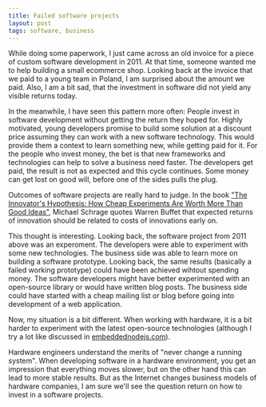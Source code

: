 ```yaml
---
title: Failed software projects
layout: post
tags: software, business
---
```

While doing some paperwork, I just came across an old invoice for a piece of custom software development in 2011. At that time, someone wanted me to help building a small ecommerce shop. Looking back at the invoice that we paid to a young team in Poland, I am surprised about the amount we paid. Also, I am a bit sad, that the investment in software did not yield any visible returns today.

In the meanwhile, I have seen this pattern more often: People invest in software development without getting the return they hoped for. Highly motivated, young developers promise to build some solution at a discount price assuming they can work with a new software technology. This would provide them a context to learn something new, while getting paid for it.  For the people who invest money,  the bet is that new frameworks and technologies can help to solve a business need faster. The developers get paid, the result is not as expected and this cycle continues. Some money can get lost on good will, before one of the sides pulls the plug.

Outcomes of software projects are really hard to judge. In the book ["The Innovator's Hypothesis: How Cheap Experiments Are Worth More Than Good Ideas"](http://www.goodreads.com/book/show/22104615-the-innovator-s-hypothesis), Michael Schrage quotes Warren Buffet that expected returns of innovation should be related to costs of innovations early on. 

This thought is interesting. Looking back, the software project from 2011 above was an experoment. The developers were able to experiment with some new technologies. The business side was able to learn more on building a software prototype. Looking back, the same results (basically a failed working prototype) could have been achieved wihtout spending money. The software developers might have better experimented with an open-source library or would have written blog posts. The business side could have started with a cheap mailing list or blog before going into development of a web application.

Now, my situation is a bit different. When working with hardware, it is a bit harder to experiment with the latest open-source technologies (although I try a lot like discussed in [embeddednodejs.com](http://embeddednodejs.com)).

Hardware engineers understand the merits of "never change a running system". When developing software in a hardware environment, you get an impression that everything moves slower, but on the other hand this can lead to more stable results. But as the Internet changes business models of hardware companies, I am sure we'll see the question return on how to invest in a software projects. 


